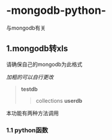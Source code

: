 # -mongodb-python-
与mongodb有关

## 1.mongodb转xls

请确保自己的mongodb为此格式

_加粗的可以自行更改_

>**testdb**
>>collections
>>**userdb**

本功能有两种方法调用

### 1.1 python函数
